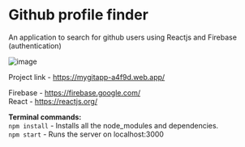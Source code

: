# Github profile finder

An application to search for github users using Reactjs and Firebase (authentication)



![image](https://user-images.githubusercontent.com/65223389/118636311-2f644080-b7f2-11eb-9749-92c7dd0f9d12.png)

Project link - https://mygitapp-a4f9d.web.app/

Firebase -  https://firebase.google.com/ <br />
React - https://reactjs.org/

**Terminal commands:** <br />
`npm install` - Installs all the node_modules and dependencies. <br />
`npm start` - Runs the server on localhost:3000 <br />
